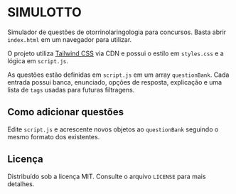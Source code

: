 # SIMULOTTO


Simulador de questões de otorrinolaringologia para concursos. Basta abrir `index.html` em um navegador para utilizar.

O projeto utiliza [Tailwind CSS](https://tailwindcss.com) via CDN e possui o estilo em `styles.css` e a lógica em `script.js`.

As questões estão definidas em `script.js` em um array `questionBank`. Cada entrada possui banca, enunciado, opções de resposta, explicação e uma lista de `tags` usadas para futuras filtragens.

## Como adicionar questões

Edite `script.js` e acrescente novos objetos ao `questionBank` seguindo o mesmo formato dos existentes.

## Licença

Distribuído sob a licença MIT. Consulte o arquivo `LICENSE` para mais detalhes.
